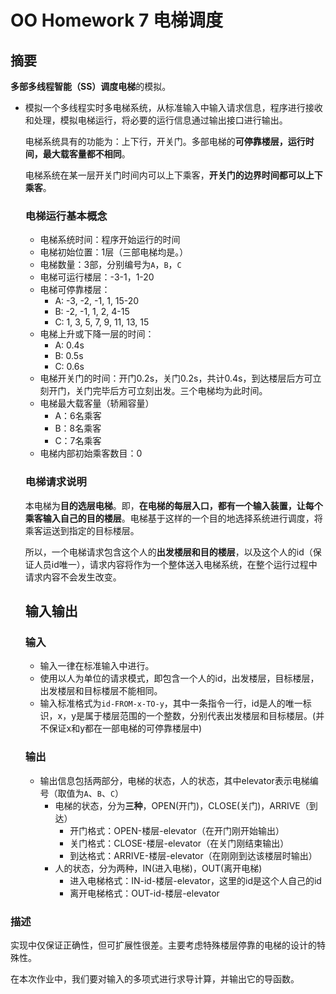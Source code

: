 # OO Homework 7 电梯调度

## 摘要

**多部多线程智能（SS）调度电梯**的模拟。

- 模拟一个多线程实时多电梯系统，从标准输入中输入请求信息，程序进行接收和处理，模拟电梯运行，将必要的运行信息通过输出接口进行输出。

  电梯系统具有的功能为：上下行，开关门。多部电梯的**可停靠楼层，运行时间，最大载客量都不相同**。

  电梯系统在某一层开关门时间内可以上下乘客，**开关门的边界时间都可以上下乘客**。

  ### 电梯运行基本概念

  - 电梯系统时间：程序开始运行的时间
  - 电梯初始位置：1层（三部电梯均是。）
  - 电梯数量：3部，分别编号为`A`，`B`，`C`
  - 电梯可运行楼层：-3-1，1-20
  - 电梯可停靠楼层：
    - A:  -3, -2, -1, 1, 15-20
    - B:  -2, -1, 1, 2, 4-15
    - C:  1, 3, 5, 7, 9, 11, 13, 15
  - 电梯上升或下降一层的时间：
    - A: 0.4s
    - B: 0.5s
    - C: 0.6s
  - 电梯开关门的时间：开门0.2s，关门0.2s，共计0.4s，到达楼层后方可立刻开门，关门完毕后方可立刻出发。三个电梯均为此时间。
  - 电梯最大载客量（轿厢容量）
    - A：6名乘客
    - B：8名乘客
    - C：7名乘客
  - 电梯内部初始乘客数目：0

  ### 电梯请求说明

  本电梯为**目的选层电梯**。即，**在电梯的每层入口，都有一个输入装置，让每个乘客输入自己的目的楼层**。电梯基于这样的一个目的地选择系统进行调度，将乘客运送到指定的目标楼层。

  所以，一个电梯请求包含这个人的**出发楼层和目的楼层**，以及这个人的id（保证人员id唯一），请求内容将作为一个整体送入电梯系统，在整个运行过程中请求内容不会发生改变。

  ## 输入输出

  ### 输入

  - 输入一律在标准输入中进行。
  - 使用以人为单位的请求模式，即包含一个人的id，出发楼层，目标楼层，出发楼层和目标楼层不能相同。
  - 输入标准格式为`id-FROM-x-TO-y`，其中一条指令一行，id是人的唯一标识，x，y是属于楼层范围的一个整数，分别代表出发楼层和目标楼层。(并不保证x和y都在一部电梯的可停靠楼层中)

  ### 输出

  - 输出信息包括两部分，电梯的状态，人的状态，其中elevator表示电梯编号（取值为`A`、`B`、`C`）
    - 电梯的状态，分为**三种**，OPEN(开门)，CLOSE(关门)，ARRIVE（到达）
      - 开门格式：OPEN-楼层-elevator（在开门刚开始输出）
      - 关门格式：CLOSE-楼层-elevator（在关门刚结束输出）
      - 到达格式：ARRIVE-楼层-elevator（在刚刚到达该楼层时输出）
    - 人的状态，分为两种，IN(进入电梯)，OUT(离开电梯)
      - 进入电梯格式：IN-id-楼层-elevator，这里的id是这个人自己的id
      - 离开电梯格式：OUT-id-楼层-elevator

### 描述

实现中仅保证正确性，但可扩展性很差。主要考虑特殊楼层停靠的电梯的设计的特殊性。

在本次作业中，我们要对输入的多项式进行求导计算，并输出它的导函数。